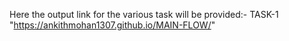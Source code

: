 Here the output link for the various task will be provided:-
TASK-1 "https://ankithmohan1307.github.io/MAIN-FLOW/"
